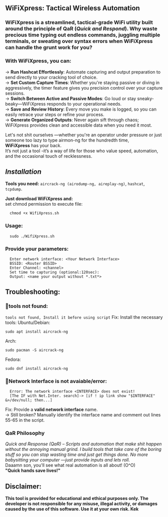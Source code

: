 ## **WiFiXpress: Tactical Wireless Automation**

### **WiFiXpress** is a streamlined, tactical-grade WiFi utility built around the principle of **QaR** (*Quick and Respond*). Why waste precious time typing out endless commands, juggling multiple terminals, or sweating over syntax errors when WiFiXpress can handle the grunt work for you?

### With WiFiXpress, you can:
  -> **Run Hashcat Effortlessly**: Automate capturing and output preparation to send directly to your cracking tool of choice.  
  -> **Set Custom Capture Times**: Whether you're staying passive or diving in aggressively, the timer feature gives you precision control over your capture sessions.  
  -> **Switch Between Active and Passive Modes**: Go loud or stay sneaky-beaky—WiFiXpress responds to your operational needs.  
  -> **Save and Review History**: Every move you make is logged, so you can easily retrace your steps or refine your process.  
  -> **Generate Organized Outputs**: Never again sift through chaos; WiFiXpress provides clean and accessible data when you need it most.  

Let's not shit ourselves —whether you're an operator under pressure or just someone too lazy to type airmon-ng for the hundredth time,<br> **WiFiXpress** has your back.<br> It’s not just a tool 
-it’s a way of life for those who value speed, automation, and the occasional touch of recklessness.

## *Installation*
**Tools you need:** ```aircrack-ng (airodump-ng, aireplay-ng)```, ```hashcat```, ```tcpdump```.<br>

**Just download WiFiXpress and:**<br>
set chmod permission to execute file: 
```
  chmod +x WifiXpress.sh
```
### Usage: 
```
  sudo ./WifiXpress.sh
```
### Provide your parameters: 
```
  Enter network interface: <Your Network Interface>
  BSSID: <Router BSSID>
  Enter Channel: <channel>
  Set time to capturing (optional:120sec):
  Output: <name your output without *.txt*>
```

## Troubleshooting: 
### 🔴**tools not found**: 
```tools not found, Install it before using script```
Fix: Install the necessary tools:
Ubuntu/Debian:
```
sudo apt install aircrack-ng
```
Arch:
```
sudo pacman -S aircrack-ng
```
Fedora:
```
sudo dnf install aircrack-ng
```
### 🔴**Network Interface is not avaiable/error**:
```
  Error: The network interface <INTERFACE> does not exist!
  [The IF with Net.Inter. search]-> [if ! ip link show "$INTERFACE" &>/dev/null; then...]
```
Fix: Provide a **valid network interface** name.<br>
-> Still broken? Manually identify the interface name and comment out lines 55-65 in the script.

### QaR Philosophy
*Quick and Response (QaR) – Scripts and automation that make shit happen without the annoying manual grind. I build tools that take care of the boring stuff so you can stop wasting time and just get things done. No more babysitting your computer —just provide inputs and lets roll.*<br>
Daaamn son, you'll see what real automation is all about! (O^O)<br>
**"Quick hands save lives!"**

## Disclaimer: 
**This tool is provided for educational and ethical purposes only. The developer is not responsible for any misuse, illegal activity, or damages caused by the use of this software. Use it at your own risk. Kek**

